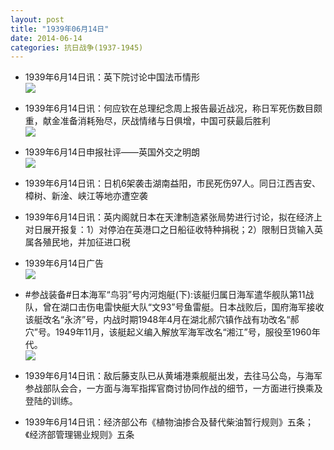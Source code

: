 ```yaml
---
layout: post
title: "1939年06月14日"
date: 2014-06-14
categories: 抗日战争(1937-1945)
---
```


<meta name="referrer" content="no-referrer" />

- 1939年6月14日讯：英下院讨论中国法币情形 <br/><img src="https://ww2.sinaimg.cn/large/aca367d8jw1ehe0juoq9oj20a60fmq65.jpg" />

- 1939年6月14日讯：何应钦在总理纪念周上报告最近战况，称日军死伤数目颇重，献金准备消耗殆尽，厌战情绪与日俱增，中国可获最后胜利 <br/><img src="https://ww3.sinaimg.cn/large/aca367d8jw1ehdyu37g92j206u0erjtx.jpg" />

- 1939年6月14日申报社评——英国外交之明朗 <br/><img src="https://ww3.sinaimg.cn/large/aca367d8jw1ehdx34g3ihj20n00xr4g9.jpg" />

- 1939年6月14日讯：日机6架袭击湖南益阳，市民死伤97人。同日江西吉安、樟树、新淦、峡江等地亦遭空袭 

- 1939年6月14日讯：英内阁就日本在天津制造紧张局势进行讨论，拟在经济上对日展开报复：1）对停泊在英港口之日船征收特种捐税；2）限制日货输入英属各殖民地，并加征进口税 

- 1939年6月14日广告 <br/><img src="https://ww1.sinaimg.cn/large/aca367d8jw1ehdhhgwqw9j20kh0h10y5.jpg" />

- #参战装备#日本海军“鸟羽”号内河炮艇(下):该艇归属日海军遣华舰队第11战队，曾在湖口击伤电雷快艇大队“文93”号鱼雷艇。日本战败后，国府海军接收该艇改名“永济”号，内战时期1948年4月在湖北郝穴镇作战有功改名“郝穴”号。1949年11月，该艇起义编入解放军海军改名“湘江”号，服役至1960年代。 <br/><img src="https://ww2.sinaimg.cn/large/aca367d8jw1ehdevy3vo2j20b4058jrd.jpg" />

- 1939年6月14日讯：敌后藤支队已从黄埔港乘舰艇出发，去往马公岛，与海军参战部队会合，一方面与海军指挥官商讨协同作战的细节，一方面进行换乘及登陆的训练。 

- 1939年6月14日讯：经济部公布《植物油掺合及替代柴油暂行规则》五条；《经济部管理锡业规则》五条 

